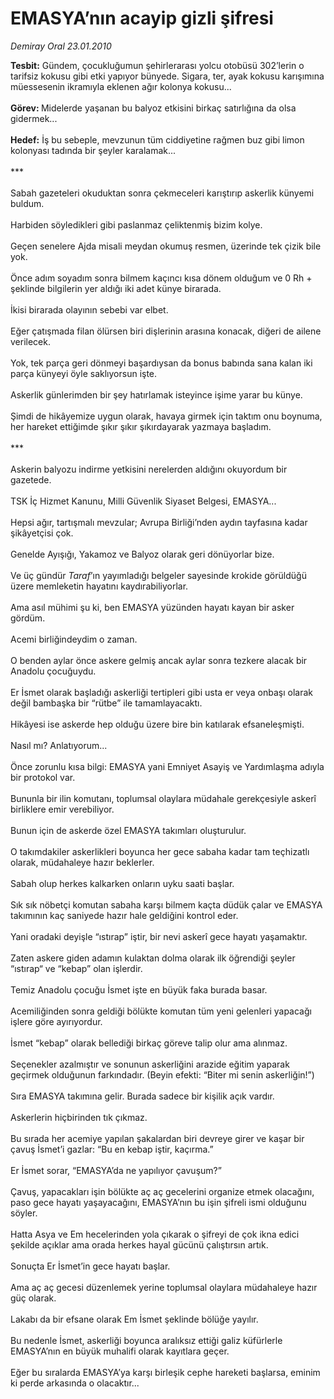 # EMASYA’nın acayip gizli şifresi

*Demiray Oral 23.01.2010*

<div class="yazi"><b>Tesbit:</b> Gündem, çocukluğumun şehirlerarası yolcu otobüsü 302’lerin o tarifsiz kokusu gibi etki yapıyor bünyede. Sigara, ter, ayak kokusu karışımına müessesenin ikramıyla eklenen ağır kolonya kokusu...<b> <br/><br/>Görev: </b>Midelerde yaşanan bu balyoz etkisini birkaç satırlığına da olsa gidermek...<b> <br/><br/>Hedef:</b> İş bu sebeple, mevzunun tüm ciddiyetine rağmen buz gibi limon kolonyası tadında bir şeyler karalamak... <br/><br/>*** <br/><br/>Sabah gazeteleri okuduktan sonra çekmeceleri karıştırıp askerlik künyemi buldum. <br/><br/>Harbiden söyledikleri gibi paslanmaz çeliktenmiş bizim kolye. <br/><br/>Geçen senelere Ajda misali meydan okumuş resmen, üzerinde tek çizik bile yok. <br/><br/>Önce adım soyadım sonra bilmem kaçıncı kısa dönem olduğum ve 0 Rh + şeklinde bilgilerin yer aldığı iki adet künye birarada. <br/><br/>İkisi birarada olayının sebebi var elbet. <br/><br/>Eğer çatışmada filan ölürsen biri dişlerinin arasına konacak, diğeri de ailene verilecek. <br/><br/>Yok, tek parça geri dönmeyi başardıysan da bonus babında sana kalan iki parça künyeyi öyle saklıyorsun işte. <br/><br/>Askerlik günlerimden bir şey hatırlamak isteyince işime yarar bu künye. <br/><br/>Şimdi de hikâyemize uygun olarak, havaya girmek için taktım onu boynuma, her hareket ettiğimde şıkır şıkır şıkırdayarak yazmaya başladım. <br/><br/>*** <br/><br/>Askerin balyozu indirme yetkisini nerelerden aldığını okuyordum bir gazetede. <br/><br/>TSK İç Hizmet Kanunu, Milli Güvenlik Siyaset Belgesi, EMASYA... <br/><br/>Hepsi ağır, tartışmalı mevzular; Avrupa Birliği’nden aydın tayfasına kadar şikâyetçisi çok. <br/><br/>Genelde Ayışığı, Yakamoz ve Balyoz olarak geri dönüyorlar bize. <br/><br/>Ve üç gündür <i>Taraf</i>’ın yayımladığı belgeler sayesinde krokide görüldüğü üzere memleketin hayatını kaydırabiliyorlar. <br/><br/>Ama asıl mühimi şu ki, ben EMASYA yüzünden hayatı kayan bir asker gördüm. <br/><br/>Acemi birliğindeydim o zaman. <br/><br/>O benden aylar önce askere gelmiş ancak aylar sonra tezkere alacak bir Anadolu çocuğuydu. <br/><br/>Er İsmet olarak başladığı askerliği tertipleri gibi usta er veya onbaşı olarak değil bambaşka bir “rütbe” ile tamamlayacaktı. <br/><br/>Hikâyesi ise askerde hep olduğu üzere bire bin katılarak efsaneleşmişti. <br/><br/>Nasıl mı? Anlatıyorum... <br/><br/>Önce zorunlu kısa bilgi: EMASYA yani Emniyet Asayiş ve Yardımlaşma adıyla bir protokol var. <br/><br/>Bununla bir ilin komutanı, toplumsal olaylara müdahale gerekçesiyle askerî birliklere emir verebiliyor. <br/><br/>Bunun için de askerde özel EMASYA takımları oluşturulur. <br/><br/>O takımdakiler askerlikleri boyunca her gece sabaha kadar tam teçhizatlı olarak, müdahaleye hazır beklerler. <br/><br/>Sabah olup herkes kalkarken onların uyku saati başlar. <br/><br/>Sık sık nöbetçi komutan sabaha karşı bilmem kaçta düdük çalar ve EMASYA takımının kaç saniyede hazır hale geldiğini kontrol eder. <br/><br/>Yani oradaki deyişle “ıstırap” iştir, bir nevi askerî gece hayatı yaşamaktır. <br/><br/>Zaten askere giden adamın kulaktan dolma olarak ilk öğrendiği şeyler “ıstırap“ ve “kebap” olan işlerdir. <br/><br/>Temiz Anadolu çocuğu İsmet işte en büyük faka burada basar. <br/><br/>Acemiliğinden sonra geldiği bölükte komutan tüm yeni gelenleri yapacağı işlere göre ayırıyordur. <br/><br/>İsmet “kebap” olarak bellediği birkaç göreve talip olur ama alınmaz. <br/><br/>Seçenekler azalmıştır ve sonunun askerliğini arazide eğitim yaparak geçirmek olduğunun farkındadır. (Beyin efekti: “Biter mi senin askerliğin!”) <br/><br/>Sıra EMASYA takımına gelir. Burada sadece bir kişilik açık vardır. <br/><br/>Askerlerin hiçbirinden tık çıkmaz. <br/><br/>Bu sırada her acemiye yapılan şakalardan biri devreye girer ve kaşar bir çavuş İsmet’i gazlar: “Bu en kebap iştir, kaçırma.” <br/><br/>Er İsmet sorar, “EMASYA’da ne yapılıyor çavuşum?” <br/><br/>Çavuş, yapacakları işin bölükte aç aç gecelerini organize etmek olacağını, paso gece hayatı yaşayacağını, EMASYA’nın bu işin şifreli ismi olduğunu söyler. <br/><br/>Hatta Asya ve Em hecelerinden yola çıkarak o şifreyi de çok ikna edici şekilde açıklar ama orada herkes hayal gücünü çalıştırsın artık. <br/><br/>Sonuçta Er İsmet’in gece hayatı başlar. <br/><br/>Ama aç aç gecesi düzenlemek yerine toplumsal olaylara müdahaleye hazır güç olarak. <br/><br/>Lakabı da bir efsane olarak Em İsmet şeklinde bölüğe yayılır. <br/><br/>Bu nedenle İsmet, askerliği boyunca aralıksız ettiği galiz küfürlerle EMASYA’nın en büyük muhalifi olarak kayıtlara geçer. <br/><br/>Eğer bu sıralarda EMASYA’ya karşı birleşik cephe hareketi başlarsa, eminim ki perde arkasında o olacaktır...</div>
